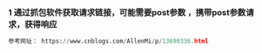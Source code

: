 ### 1 通过抓包软件获取请求链接，可能需要post参数 ，携带post参数请求，获得响应

```python
参考网址： https://www.cnblogs.com/AllenMi/p/13690336.html

```


